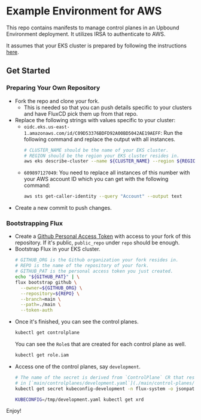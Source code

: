 # Example Environment for AWS

This repo contains manifests to manage control planes in an Upbound Environment
deployment. It utilizes IRSA to authenticate to AWS.

It assumes that your EKS cluster is prepared by following the instructions [here](https://github.com/upbound-demo/environments-instructions/).

## Get Started

### Preparing Your Own Repository

* Fork the repo and clone your fork.
  * This is needed so that you can push details specific to your clusters and
    have FluxCD pick them up from that repo.
* Replace the following strings with values specific to your cluster:
  * `oidc.eks.us-east-1.amazonaws.com/id/C09D53376BDFD92A00BD5042AE19AEFF`: Run
    the following command and replace the output with all instances.
    ```bash
    # CLUSTER_NAME should be the name of your EKS cluster.
    # REGION should be the region your EKS cluster resides in.
    aws eks describe-cluster --name ${CLUSTER_NAME} --region ${REGION} --query "cluster.identity.oidc.issuer" --output text | sed -e "s/^https:\/\///"
    ```
  * `609897127049`: You need to replace all instances of this number with your
    AWS account ID which you can get with the following command:
    ```bash
    aws sts get-caller-identity --query "Account" --output text
    ```
* Create a new commit to push changes.

### Bootstrapping Flux

* Create a [Github Personal Access Token](https://github.com/settings/tokens) with access to your fork of this
  repository. If it's public, `public_repo` under `repo` should be enough.
* Bootstrap Flux in your EKS cluster.
  ```bash
  # GITHUB_ORG is the Github organization your fork resides in.
  # REPO is the name of the repository of your fork.
  # GITHUB_PAT is the personal access token you just created.
  echo "${GITHUB_PAT}" | \
  flux bootstrap github \
    --owner=${GITHUB_ORG} \
    --repository=${REPO} \
    --branch=main \
    --path=./main \
    --token-auth
  ```
* Once it's finished, you can see the control planes.
  ```bash
  kubectl get controlplane
  ```
  You can see the `Role`s that are created for each control plane as well.
  ```bash
  kubectl get role.iam
  ```
* Access one of the control planes, say `development`.
  ```bash
  # The name of the secret is derived from `ControlPlane` CR that resides
  # in [`main/controlplanes/development.yaml`](./main/control-planes/development.yaml)
  kubectl get secret kubeconfig-development -n flux-system -o jsonpath='{.data.kubeconfig}' | base64 -d > /tmp/development.yaml
  ```
  ```bash
  KUBECONFIG=/tmp/development.yaml kubectl get xrd
  ```

Enjoy!
